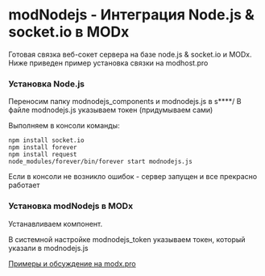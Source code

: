# modNodejs - Интеграция Node.js & socket.io в MODx
Готовая связка веб-сокет сервера на базе node.js & socket.io и MODx.
Ниже приведен пример установка связки на modhost.pro

### Установка Node.js

Переносим папку modnodejs_components и modnodejs.js в s****/
В файле modnodejs.js указываем токен (придумываем сами)

Выполняем в консоли команды:

```
npm install socket.io
npm install forever
npm install request
node_modules/forever/bin/forever start modnodejs.js
```
Если в консоли не возникло ошибок - сервер запущен и все прекрасно работает

### Установка modNodejs в MODx
Устанавливаем компонент. 

В системной настройке modnodejs_token указываем токен, который указали в modnodejs.js



[Примеры и обсуждение на modx.pro](https://modx.pro/development/10998-modnodejs-integrate-nodejs-in-modx/#comment-74623)

